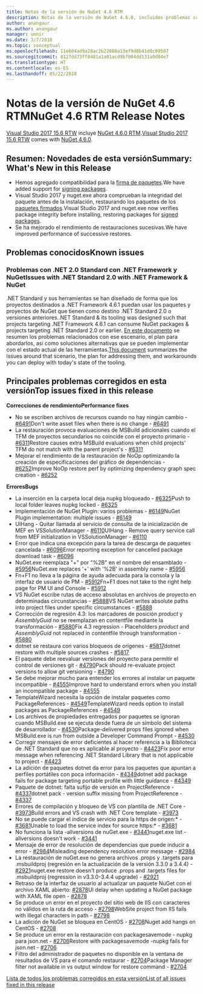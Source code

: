 ```yaml
---
title: Notas de la versión de NuGet 4.6 RTM
description: Notas de la versión de NuGet 4.6.0, incluidos problemas conocidos, correcciones de errores, características agregadas y DCR.
author: anangaur
ms.author: anangaur
manager: unnir
ms.date: 3/7/2018
ms.topic: conceptual
ms.openlocfilehash: 11e604ad9a28ac2b22880a13ef9d8b41d8c09507
ms.sourcegitcommit: 8127dd73ff8481a1a01acd9b7004dd131a9d84e7
ms.translationtype: HT
ms.contentlocale: es-ES
ms.lasthandoff: 05/22/2018
---
```

# <a name="nuget-46-rtm-release-notes"></a><span data-ttu-id="aa965-103">Notas de la versión de NuGet 4.6 RTM</span><span class="sxs-lookup"><span data-stu-id="aa965-103">NuGet 4.6 RTM Release Notes</span></span>

<span data-ttu-id="aa965-104">[Visual Studio 2017 15.6 RTW](https://www.visualstudio.com/news/releasenotes/vs2017-relnotes) incluye [NuGet 4.6.0 RTM](https://dist.nuget.org/win-x86-commandline/v4.6.0/nuget.exe).</span><span class="sxs-lookup"><span data-stu-id="aa965-104">[Visual Studio 2017 15.6 RTW](https://www.visualstudio.com/news/releasenotes/vs2017-relnotes) comes with [NuGet 4.6.0](https://dist.nuget.org/win-x86-commandline/v4.6.0/nuget.exe).</span></span>

## <a name="summary-whats-new-in-this-release"></a><span data-ttu-id="aa965-105">Resumen: Novedades de esta versión</span><span class="sxs-lookup"><span data-stu-id="aa965-105">Summary: What's New in this Release</span></span>

* <span data-ttu-id="aa965-106">Hemos agregado compatibilidad para la [firma de paquetes](../create-packages/sign-a-package.md).</span><span class="sxs-lookup"><span data-stu-id="aa965-106">We have added support for [signing packages](../create-packages/sign-a-package.md).</span></span>
* <span data-ttu-id="aa965-107">Visual Studio 2017 y nuget.exe ahora comprueban la integridad del paquete antes de la instalación, restaurando los paquetes de los [paquetes firmados](../reference/signed-packages-reference.md).</span><span class="sxs-lookup"><span data-stu-id="aa965-107">Visual Studio 2017 and nuget.exe now verifies package integrity before installing, restoring packages for [signed packages](../reference/signed-packages-reference.md).</span></span>
* <span data-ttu-id="aa965-108">Se ha mejorado el rendimiento de restauraciones sucesivas.</span><span class="sxs-lookup"><span data-stu-id="aa965-108">We have improved performance of successive restores.</span></span>

## <a name="known-issues"></a><span data-ttu-id="aa965-109">Problemas conocidos</span><span class="sxs-lookup"><span data-stu-id="aa965-109">Known issues</span></span>

### <a name="issues-with-net-standard-20-with-net-framework--nuget"></a><span data-ttu-id="aa965-110">Problemas con .NET 2.0 Standard con .NET Framework y NuGet</span><span class="sxs-lookup"><span data-stu-id="aa965-110">Issues with .NET Standard 2.0 with .NET Framework & NuGet</span></span> 

<span data-ttu-id="aa965-111">.NET Standard y sus herramientas se han diseñado de forma que los proyectos destinados a .NET Framework 4.6.1 puedan usar los paquetes y proyectos de NuGet que tienen como destino .NET Standard 2.0 o versiones anteriores.</span><span class="sxs-lookup"><span data-stu-id="aa965-111">.NET Standard & its tooling was designed such that projects targeting .NET Framework 4.6.1 can consume NuGet packages & projects targeting .NET Standard 2.0 or earlier.</span></span> <span data-ttu-id="aa965-112">[En este documento](https://github.com/dotnet/standard/issues/481) se resumen los problemas relacionados con ese escenario, el plan para abordarlos, así como soluciones alternativas que se pueden implementar con el estado actual de las herramientas.</span><span class="sxs-lookup"><span data-stu-id="aa965-112">[This document](https://github.com/dotnet/standard/issues/481) summarizes the issues around that scenario, the plan for addressing them, and workarounds you can deploy with today's state of the tooling.</span></span>

## <a name="top-issues-fixed-in-this-release"></a><span data-ttu-id="aa965-113">Principales problemas corregidos en esta versión</span><span class="sxs-lookup"><span data-stu-id="aa965-113">Top issues fixed in this release</span></span>

<span data-ttu-id="aa965-114">**Correcciones de rendimiento**</span><span class="sxs-lookup"><span data-stu-id="aa965-114">**Performance fixes**</span></span>

* <span data-ttu-id="aa965-115">No se escriben archivos de recursos cuando no hay ningún cambio - [#6491](https://github.com/NuGet/Home/issues/6491)</span><span class="sxs-lookup"><span data-stu-id="aa965-115">Don't write asset files when there is no change - [#6491](https://github.com/NuGet/Home/issues/6491)</span></span>
* <span data-ttu-id="aa965-116">La restauración provoca evaluaciones de MSBuild adicionales cuando el TFM de proyectos secundarios no coincide con el proyecto primario - [#6311](https://github.com/NuGet/Home/issues/6311)</span><span class="sxs-lookup"><span data-stu-id="aa965-116">Restore causes extra MSBuild evaluations when child projects' TFM do not match with the parent project's - [#6311](https://github.com/NuGet/Home/issues/6311)</span></span>
* <span data-ttu-id="aa965-117">Mejorar el rendimiento de la restauración de NoOp optimizando la creación de especificaciones del gráfico de dependencias - [#6252](https://github.com/NuGet/Home/issues/6252)</span><span class="sxs-lookup"><span data-stu-id="aa965-117">Improve NoOp restore perf by optimizing dependency graph spec creation - [#6252](https://github.com/NuGet/Home/issues/6252)</span></span>

<span data-ttu-id="aa965-118">**Errores**</span><span class="sxs-lookup"><span data-stu-id="aa965-118">**Bugs**</span></span>

* <span data-ttu-id="aa965-119">La inserción en la carpeta local deja nupkg bloqueado - [#6325](https://github.com/NuGet/Home/issues/6325)</span><span class="sxs-lookup"><span data-stu-id="aa965-119">Push to local folder leaves nupkg locked - [#6325](https://github.com/NuGet/Home/issues/6325)</span></span>
* <span data-ttu-id="aa965-120">Implementación de NuGet Plugin: varios problemas - [#6149](https://github.com/NuGet/Home/issues/6149)</span><span class="sxs-lookup"><span data-stu-id="aa965-120">NuGet Plugin implementation:  multiple issues - [#6149](https://github.com/NuGet/Home/issues/6149)</span></span>
* <span data-ttu-id="aa965-121">UIHang - Quitar llamada al servicio de consulta de la inicialización de MEF en VSSolutionManager - [#6110](https://github.com/NuGet/Home/issues/6110)</span><span class="sxs-lookup"><span data-stu-id="aa965-121">UIHang - Remove query service call from MEF initialization in VSSolutionManager - [#6110](https://github.com/NuGet/Home/issues/6110)</span></span>
* <span data-ttu-id="aa965-122">Error que indica una excepción para la tarea de descarga de paquetes cancelada - [#6096](https://github.com/NuGet/Home/issues/6096)</span><span class="sxs-lookup"><span data-stu-id="aa965-122">Error reporting exception for cancelled package download task - [#6096](https://github.com/NuGet/Home/issues/6096)</span></span>
* <span data-ttu-id="aa965-123">NuGet.exe reemplaza "+" por "%2B" en el nombre del ensamblado - [#5956](https://github.com/NuGet/Home/issues/5956)</span><span class="sxs-lookup"><span data-stu-id="aa965-123">NuGet.exe replaces '+' with '%2B' in assembly name - [#5956](https://github.com/NuGet/Home/issues/5956)</span></span>
* <span data-ttu-id="aa965-124">Fn+F1 no lleva a la página de ayuda adecuada para la consola y la interfaz de usuario de PM - [#5912](https://github.com/NuGet/Home/issues/5912)</span><span class="sxs-lookup"><span data-stu-id="aa965-124">Fn+F1 does not take to the right help page for PM UI and Console - [#5912](https://github.com/NuGet/Home/issues/5912)</span></span>
* <span data-ttu-id="aa965-125">VS NuGet escribe rutas de acceso absolutas en archivos de proyecto en determinadas circunstancias - [#5888](https://github.com/NuGet/Home/issues/5888)</span><span class="sxs-lookup"><span data-stu-id="aa965-125">VS NuGet writes absolute paths into project files under specific circumstances - [#5888](https://github.com/NuGet/Home/issues/5888)</span></span>
* <span data-ttu-id="aa965-126">Corrección de regresión 4.3: los marcadores de posición $product$ y $AssemblyGuid$ no se reemplazan en contentfile mediante la transformación - [#5880](https://github.com/NuGet/Home/issues/5880)</span><span class="sxs-lookup"><span data-stu-id="aa965-126">Fix 4.3 regression - Placeholders $product$ and $AssemblyGuid$ not replaced in contentfile through transformation - [#5880](https://github.com/NuGet/Home/issues/5880)</span></span>
* <span data-ttu-id="aa965-127">dotnet se restaura con varios bloqueos de orígenes - [#5817](https://github.com/NuGet/Home/issues/5817)</span><span class="sxs-lookup"><span data-stu-id="aa965-127">dotnet restore with multiple sources crashes - [#5817](https://github.com/NuGet/Home/issues/5817)</span></span>
* <span data-ttu-id="aa965-128">El paquete debe reevaluar versiones del proyecto para permitir el control de versiones git - [#4790](https://github.com/NuGet/Home/issues/4790)</span><span class="sxs-lookup"><span data-stu-id="aa965-128">Pack should re-evaluate project versions to allow git versioning - [#4790](https://github.com/NuGet/Home/issues/4790)</span></span>
* <span data-ttu-id="aa965-129">Se debe mejorar mucho para entender los errores al instalar un paquete incompatible - [#4555](https://github.com/NuGet/Home/issues/4555)</span><span class="sxs-lookup"><span data-stu-id="aa965-129">Improve hard to understand errors when you install an incompatible package - [#4555](https://github.com/NuGet/Home/issues/4555)</span></span>
* <span data-ttu-id="aa965-130">TemplateWizard necesita la opción de instalar paquetes como PackageReferences - [#4549](https://github.com/NuGet/Home/issues/4549)</span><span class="sxs-lookup"><span data-stu-id="aa965-130">TemplateWizard needs option to install packages as PackageReferences - [#4549](https://github.com/NuGet/Home/issues/4549)</span></span>
* <span data-ttu-id="aa965-131">Los archivos de propiedades entregados por paquetes se ignoran cuando MSBuild.exe se ejecuta desde fuera de un símbolo del sistema de desarrollador - [#4530](https://github.com/NuGet/Home/issues/4530)</span><span class="sxs-lookup"><span data-stu-id="aa965-131">Package-delivered props files ignored when MSBuild.exe is run from outside a Developer Command Prompt - [#4530](https://github.com/NuGet/Home/issues/4530)</span></span>
* <span data-ttu-id="aa965-132">Corregir mensajes de error deficientes al hacer referencia a la Biblioteca de .NET Standard que no es aplicable al proyecto - [#4423](https://github.com/NuGet/Home/issues/4423)</span><span class="sxs-lookup"><span data-stu-id="aa965-132">Fix poor error message when referencing .NET Standard Library that is not applicable to project - [#4423](https://github.com/NuGet/Home/issues/4423)</span></span>
* <span data-ttu-id="aa965-133">La adición de paquetes dotnet da error para los paquetes que apuntan a perfiles portátiles con poca información - [#4349](https://github.com/NuGet/Home/issues/4349)</span><span class="sxs-lookup"><span data-stu-id="aa965-133">dotnet add package fails for package targeting portable profile with little guidance - [#4349](https://github.com/NuGet/Home/issues/4349)</span></span>
* <span data-ttu-id="aa965-134">Paquete de dotnet: falta sufijo de versión en ProjectReference - [#4337](https://github.com/NuGet/Home/issues/4337)</span><span class="sxs-lookup"><span data-stu-id="aa965-134">dotnet pack - version suffix missing from ProjectReference - [#4337](https://github.com/NuGet/Home/issues/4337)</span></span>
* <span data-ttu-id="aa965-135">Errores de compilación y bloqueo de VS con plantilla de .NET Core - [#3973](https://github.com/NuGet/Home/issues/3973)</span><span class="sxs-lookup"><span data-stu-id="aa965-135">Build errors and VS crash with .NET Core template - [#3973](https://github.com/NuGet/Home/issues/3973)</span></span>
* <span data-ttu-id="aa965-136">No se puede cargar el índice de servicio para la https de origen:\* - [#3681](https://github.com/NuGet/Home/issues/3681)</span><span class="sxs-lookup"><span data-stu-id="aa965-136">Unable to load the service index for source https:\* - [#3681](https://github.com/NuGet/Home/issues/3681)</span></span>
* <span data-ttu-id="aa965-137">No funciona la lista -allversions de nuGet.exe - [#3441](https://github.com/NuGet/Home/issues/3441)</span><span class="sxs-lookup"><span data-stu-id="aa965-137">nuget.exe list -allversions doesn't work - [#3441](https://github.com/NuGet/Home/issues/3441)</span></span>
* <span data-ttu-id="aa965-138">Mensaje de error de resolución de dependencias que puede inducir a error - [#2984](https://github.com/NuGet/Home/issues/2984)</span><span class="sxs-lookup"><span data-stu-id="aa965-138">Misleading dependency resolution error message - [#2984](https://github.com/NuGet/Home/issues/2984)</span></span>
* <span data-ttu-id="aa965-139">La restauración de nuGet.exe no genera archivos .props y .targets para .msbuildproj (regresión en la actualización de la versión 3.3.0 a 3.4.4) - [#2921](https://github.com/NuGet/Home/issues/2921)</span><span class="sxs-lookup"><span data-stu-id="aa965-139">nuget.exe restore doesn't produce .props and .targets files for .msbuildproj (regression in v3.3.0-3.4.4 upgrade) - [#2921](https://github.com/NuGet/Home/issues/2921)</span></span>
* <span data-ttu-id="aa965-140">Retraso de la interfaz de usuario al actualizar un paquete NuGet con el archivo XAML abierto: [#2878](https://github.com/NuGet/Home/issues/2878)</span><span class="sxs-lookup"><span data-stu-id="aa965-140">UI delay when updating a NuGet package with XAML file open - [#2878](https://github.com/NuGet/Home/issues/2878)</span></span>
* <span data-ttu-id="aa965-141">Se produce un error en el proyecto del sitio web de IIS con caracteres no válidos en la ruta de acceso - [#2798](https://github.com/NuGet/Home/issues/2798)</span><span class="sxs-lookup"><span data-stu-id="aa965-141">WebSite project from IIS fails with illegal characters in path - [#2798](https://github.com/NuGet/Home/issues/2798)</span></span>
* <span data-ttu-id="aa965-142">La adición de NuGet se bloquea en CentOS - [#2708](https://github.com/NuGet/Home/issues/2708)</span><span class="sxs-lookup"><span data-stu-id="aa965-142">Nuget add hangs on CentOS - [#2708](https://github.com/NuGet/Home/issues/2708)</span></span>
* <span data-ttu-id="aa965-143">Se produce un error en la restauración con packagesavemode - nupkg para json.net - [#2706](https://github.com/NuGet/Home/issues/2706)</span><span class="sxs-lookup"><span data-stu-id="aa965-143">Restore with packagesavemode -nupkg fails for json.net - [#2706](https://github.com/NuGet/Home/issues/2706)</span></span>
* <span data-ttu-id="aa965-144">Filtro del administrador de paquetes no disponible en la ventana de resultados de VS para el comando restaurar - [#2704](https://github.com/NuGet/Home/issues/2704)</span><span class="sxs-lookup"><span data-stu-id="aa965-144">Package Manager filter not available in vs output window for restore command - [#2704](https://github.com/NuGet/Home/issues/2704)</span></span>

[<span data-ttu-id="aa965-145">Lista de todos los problemas corregidos en esta versión</span><span class="sxs-lookup"><span data-stu-id="aa965-145">List of all issues fixed in this release</span></span>](https://github.com/NuGet/Home/issues?q=is%3Aissue+is%3Aclosed+milestone%3A%224.6")
